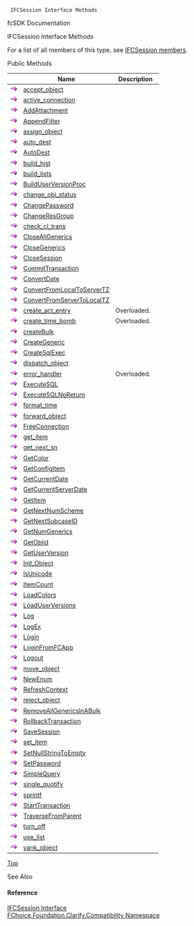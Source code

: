 ﻿     IFCSession Interface Methods                                                   

fcSDK Documentation

IFCSession Interface Methods

For a list of all members of this type, see [IFCSession members](FChoice.Foundation.Clarify.Compatibility~FChoice.Foundation.Clarify.Compatibility.IFCSession_members.md).

Public Methods

|   | Name | Description |
| --- | --- | --- |
| ![ Method](dotnetimages/Method.png) | [accept_object](FChoice.Foundation.Clarify.Compatibility~FChoice.Foundation.Clarify.Compatibility.IFCSession~accept_object.md) |   |
| ![ Method](dotnetimages/Method.png) | [active_connection](FChoice.Foundation.Clarify.Compatibility~FChoice.Foundation.Clarify.Compatibility.IFCSession~active_connection.md) |   |
| ![ Method](dotnetimages/Method.png) | [AddAttachment](FChoice.Foundation.Clarify.Compatibility~FChoice.Foundation.Clarify.Compatibility.IFCSession~AddAttachment.md) |   |
| ![ Method](dotnetimages/Method.png) | [AppendFilter](FChoice.Foundation.Clarify.Compatibility~FChoice.Foundation.Clarify.Compatibility.IFCSession~AppendFilter.md) |   |
| ![ Method](dotnetimages/Method.png) | [assign_object](FChoice.Foundation.Clarify.Compatibility~FChoice.Foundation.Clarify.Compatibility.IFCSession~assign_object.md) |   |
| ![ Method](dotnetimages/Method.png) | [auto_dest](FChoice.Foundation.Clarify.Compatibility~FChoice.Foundation.Clarify.Compatibility.IFCSession~auto_dest.md) |   |
| ![ Method](dotnetimages/Method.png) | [AutoDest](FChoice.Foundation.Clarify.Compatibility~FChoice.Foundation.Clarify.Compatibility.IFCSession~AutoDest.md) |   |
| ![ Method](dotnetimages/Method.png) | [build_hist](FChoice.Foundation.Clarify.Compatibility~FChoice.Foundation.Clarify.Compatibility.IFCSession~build_hist.md) |   |
| ![ Method](dotnetimages/Method.png) | [build_lists](FChoice.Foundation.Clarify.Compatibility~FChoice.Foundation.Clarify.Compatibility.IFCSession~build_lists.md) |   |
| ![ Method](dotnetimages/Method.png) | [BuildUserVersionProc](FChoice.Foundation.Clarify.Compatibility~FChoice.Foundation.Clarify.Compatibility.IFCSession~BuildUserVersionProc.md) |   |
| ![ Method](dotnetimages/Method.png) | [change_obj_status](FChoice.Foundation.Clarify.Compatibility~FChoice.Foundation.Clarify.Compatibility.IFCSession~change_obj_status.md) |   |
| ![ Method](dotnetimages/Method.png) | [ChangePassword](FChoice.Foundation.Clarify.Compatibility~FChoice.Foundation.Clarify.Compatibility.IFCSession~ChangePassword.md) |   |
| ![ Method](dotnetimages/Method.png) | [ChangeResGroup](FChoice.Foundation.Clarify.Compatibility~FChoice.Foundation.Clarify.Compatibility.IFCSession~ChangeResGroup.md) |   |
| ![ Method](dotnetimages/Method.png) | [check_cl_trans](FChoice.Foundation.Clarify.Compatibility~FChoice.Foundation.Clarify.Compatibility.IFCSession~check_cl_trans.md) |   |
| ![ Method](dotnetimages/Method.png) | [CloseAllGenerics](FChoice.Foundation.Clarify.Compatibility~FChoice.Foundation.Clarify.Compatibility.IFCSession~CloseAllGenerics.md) |   |
| ![ Method](dotnetimages/Method.png) | [CloseGenerics](FChoice.Foundation.Clarify.Compatibility~FChoice.Foundation.Clarify.Compatibility.IFCSession~CloseGenerics.md) |   |
| ![ Method](dotnetimages/Method.png) | [CloseSession](FChoice.Foundation.Clarify.Compatibility~FChoice.Foundation.Clarify.Compatibility.IFCSession~CloseSession.md) |   |
| ![ Method](dotnetimages/Method.png) | [CommitTransaction](FChoice.Foundation.Clarify.Compatibility~FChoice.Foundation.Clarify.Compatibility.IFCSession~CommitTransaction.md) |   |
| ![ Method](dotnetimages/Method.png) | [ConvertDate](FChoice.Foundation.Clarify.Compatibility~FChoice.Foundation.Clarify.Compatibility.IFCSession~ConvertDate.md) |   |
| ![ Method](dotnetimages/Method.png) | [ConvertFromLocalToServerTZ](FChoice.Foundation.Clarify.Compatibility~FChoice.Foundation.Clarify.Compatibility.IFCSession~ConvertFromLocalToServerTZ.md) |   |
| ![ Method](dotnetimages/Method.png) | [ConvertFromServerToLocalTZ](FChoice.Foundation.Clarify.Compatibility~FChoice.Foundation.Clarify.Compatibility.IFCSession~ConvertFromServerToLocalTZ.md) |   |
| ![ Method](dotnetimages/Method.png) | [create_act_entry](FChoice.Foundation.Clarify.Compatibility~FChoice.Foundation.Clarify.Compatibility.IFCSession~create_act_entry.md) | Overloaded.    |
| ![ Method](dotnetimages/Method.png) | [create_time_bomb](FChoice.Foundation.Clarify.Compatibility~FChoice.Foundation.Clarify.Compatibility.IFCSession~create_time_bomb.md) | Overloaded.    |
| ![ Method](dotnetimages/Method.png) | [createBulk](FChoice.Foundation.Clarify.Compatibility~FChoice.Foundation.Clarify.Compatibility.IFCSession~createBulk.md) |   |
| ![ Method](dotnetimages/Method.png) | [CreateGeneric](FChoice.Foundation.Clarify.Compatibility~FChoice.Foundation.Clarify.Compatibility.IFCSession~CreateGeneric.md) |   |
| ![ Method](dotnetimages/Method.png) | [CreateSqlExec](FChoice.Foundation.Clarify.Compatibility~FChoice.Foundation.Clarify.Compatibility.IFCSession~CreateSqlExec.md) |   |
| ![ Method](dotnetimages/Method.png) | [dispatch_object](FChoice.Foundation.Clarify.Compatibility~FChoice.Foundation.Clarify.Compatibility.IFCSession~dispatch_object.md) |   |
| ![ Method](dotnetimages/Method.png) | [error_handler](FChoice.Foundation.Clarify.Compatibility~FChoice.Foundation.Clarify.Compatibility.IFCSession~error_handler.md) | Overloaded.    |
| ![ Method](dotnetimages/Method.png) | [ExecuteSQL](FChoice.Foundation.Clarify.Compatibility~FChoice.Foundation.Clarify.Compatibility.IFCSession~ExecuteSQL.md) |   |
| ![ Method](dotnetimages/Method.png) | [ExecuteSQLNoReturn](FChoice.Foundation.Clarify.Compatibility~FChoice.Foundation.Clarify.Compatibility.IFCSession~ExecuteSQLNoReturn.md) |   |
| ![ Method](dotnetimages/Method.png) | [format_time](FChoice.Foundation.Clarify.Compatibility~FChoice.Foundation.Clarify.Compatibility.IFCSession~format_time.md) |   |
| ![ Method](dotnetimages/Method.png) | [forward_object](FChoice.Foundation.Clarify.Compatibility~FChoice.Foundation.Clarify.Compatibility.IFCSession~forward_object.md) |   |
| ![ Method](dotnetimages/Method.png) | [FreeConnection](FChoice.Foundation.Clarify.Compatibility~FChoice.Foundation.Clarify.Compatibility.IFCSession~FreeConnection.md) |   |
| ![ Method](dotnetimages/Method.png) | [get_item](FChoice.Foundation.Clarify.Compatibility~FChoice.Foundation.Clarify.Compatibility.IFCSession~get_item.md) |   |
| ![ Method](dotnetimages/Method.png) | [get_next_sn](FChoice.Foundation.Clarify.Compatibility~FChoice.Foundation.Clarify.Compatibility.IFCSession~get_next_sn.md) |   |
| ![ Method](dotnetimages/Method.png) | [GetColor](FChoice.Foundation.Clarify.Compatibility~FChoice.Foundation.Clarify.Compatibility.IFCSession~GetColor.md) |   |
| ![ Method](dotnetimages/Method.png) | [GetConfigItem](FChoice.Foundation.Clarify.Compatibility~FChoice.Foundation.Clarify.Compatibility.IFCSession~GetConfigItem.md) |   |
| ![ Method](dotnetimages/Method.png) | [GetCurrentDate](FChoice.Foundation.Clarify.Compatibility~FChoice.Foundation.Clarify.Compatibility.IFCSession~GetCurrentDate.md) |   |
| ![ Method](dotnetimages/Method.png) | [GetCurrentServerDate](FChoice.Foundation.Clarify.Compatibility~FChoice.Foundation.Clarify.Compatibility.IFCSession~GetCurrentServerDate.md) |   |
| ![ Method](dotnetimages/Method.png) | [GetItem](FChoice.Foundation.Clarify.Compatibility~FChoice.Foundation.Clarify.Compatibility.IFCSession~GetItem.md) |   |
| ![ Method](dotnetimages/Method.png) | [GetNextNumScheme](FChoice.Foundation.Clarify.Compatibility~FChoice.Foundation.Clarify.Compatibility.IFCSession~GetNextNumScheme.md) |   |
| ![ Method](dotnetimages/Method.png) | [GetNextSubcaseID](FChoice.Foundation.Clarify.Compatibility~FChoice.Foundation.Clarify.Compatibility.IFCSession~GetNextSubcaseID.md) |   |
| ![ Method](dotnetimages/Method.png) | [GetNumGenerics](FChoice.Foundation.Clarify.Compatibility~FChoice.Foundation.Clarify.Compatibility.IFCSession~GetNumGenerics.md) |   |
| ![ Method](dotnetimages/Method.png) | [GetObjid](FChoice.Foundation.Clarify.Compatibility~FChoice.Foundation.Clarify.Compatibility.IFCSession~GetObjid.md) |   |
| ![ Method](dotnetimages/Method.png) | [GetUserVersion](FChoice.Foundation.Clarify.Compatibility~FChoice.Foundation.Clarify.Compatibility.IFCSession~GetUserVersion.md) |   |
| ![ Method](dotnetimages/Method.png) | [Init_Object](FChoice.Foundation.Clarify.Compatibility~FChoice.Foundation.Clarify.Compatibility.IFCSession~Init_Object.md) |   |
| ![ Method](dotnetimages/Method.png) | [IsUnicode](FChoice.Foundation.Clarify.Compatibility~FChoice.Foundation.Clarify.Compatibility.IFCSession~IsUnicode.md) |   |
| ![ Method](dotnetimages/Method.png) | [ItemCount](FChoice.Foundation.Clarify.Compatibility~FChoice.Foundation.Clarify.Compatibility.IFCSession~ItemCount.md) |   |
| ![ Method](dotnetimages/Method.png) | [LoadColors](FChoice.Foundation.Clarify.Compatibility~FChoice.Foundation.Clarify.Compatibility.IFCSession~LoadColors.md) |   |
| ![ Method](dotnetimages/Method.png) | [LoadUserVersions](FChoice.Foundation.Clarify.Compatibility~FChoice.Foundation.Clarify.Compatibility.IFCSession~LoadUserVersions.md) |   |
| ![ Method](dotnetimages/Method.png) | [Log](FChoice.Foundation.Clarify.Compatibility~FChoice.Foundation.Clarify.Compatibility.IFCSession~Log.md) |   |
| ![ Method](dotnetimages/Method.png) | [LogEx](FChoice.Foundation.Clarify.Compatibility~FChoice.Foundation.Clarify.Compatibility.IFCSession~LogEx.md) |   |
| ![ Method](dotnetimages/Method.png) | [Login](FChoice.Foundation.Clarify.Compatibility~FChoice.Foundation.Clarify.Compatibility.IFCSession~Login.md) |   |
| ![ Method](dotnetimages/Method.png) | [LoginFromFCApp](FChoice.Foundation.Clarify.Compatibility~FChoice.Foundation.Clarify.Compatibility.IFCSession~LoginFromFCApp.md) |   |
| ![ Method](dotnetimages/Method.png) | [Logout](FChoice.Foundation.Clarify.Compatibility~FChoice.Foundation.Clarify.Compatibility.IFCSession~Logout.md) |   |
| ![ Method](dotnetimages/Method.png) | [move_object](FChoice.Foundation.Clarify.Compatibility~FChoice.Foundation.Clarify.Compatibility.IFCSession~move_object.md) |   |
| ![ Method](dotnetimages/Method.png) | [NewEnum](FChoice.Foundation.Clarify.Compatibility~FChoice.Foundation.Clarify.Compatibility.IFCSession~NewEnum.md) |   |
| ![ Method](dotnetimages/Method.png) | [RefreshContext](FChoice.Foundation.Clarify.Compatibility~FChoice.Foundation.Clarify.Compatibility.IFCSession~RefreshContext.md) |   |
| ![ Method](dotnetimages/Method.png) | [reject_object](FChoice.Foundation.Clarify.Compatibility~FChoice.Foundation.Clarify.Compatibility.IFCSession~reject_object.md) |   |
| ![ Method](dotnetimages/Method.png) | [RemoveAllGenericsInABulk](FChoice.Foundation.Clarify.Compatibility~FChoice.Foundation.Clarify.Compatibility.IFCSession~RemoveAllGenericsInABulk.md) |   |
| ![ Method](dotnetimages/Method.png) | [RollbackTransaction](FChoice.Foundation.Clarify.Compatibility~FChoice.Foundation.Clarify.Compatibility.IFCSession~RollbackTransaction.md) |   |
| ![ Method](dotnetimages/Method.png) | [SaveSession](FChoice.Foundation.Clarify.Compatibility~FChoice.Foundation.Clarify.Compatibility.IFCSession~SaveSession.md) |   |
| ![ Method](dotnetimages/Method.png) | [set_item](FChoice.Foundation.Clarify.Compatibility~FChoice.Foundation.Clarify.Compatibility.IFCSession~set_item.md) |   |
| ![ Method](dotnetimages/Method.png) | [SetNullStringToEmpty](FChoice.Foundation.Clarify.Compatibility~FChoice.Foundation.Clarify.Compatibility.IFCSession~SetNullStringToEmpty.md) |   |
| ![ Method](dotnetimages/Method.png) | [SetPassword](FChoice.Foundation.Clarify.Compatibility~FChoice.Foundation.Clarify.Compatibility.IFCSession~SetPassword.md) |   |
| ![ Method](dotnetimages/Method.png) | [SimpleQuery](FChoice.Foundation.Clarify.Compatibility~FChoice.Foundation.Clarify.Compatibility.IFCSession~SimpleQuery.md) |   |
| ![ Method](dotnetimages/Method.png) | [single_quotify](FChoice.Foundation.Clarify.Compatibility~FChoice.Foundation.Clarify.Compatibility.IFCSession~single_quotify.md) |   |
| ![ Method](dotnetimages/Method.png) | [sprintf](FChoice.Foundation.Clarify.Compatibility~FChoice.Foundation.Clarify.Compatibility.IFCSession~sprintf.md) |   |
| ![ Method](dotnetimages/Method.png) | [StartTransaction](FChoice.Foundation.Clarify.Compatibility~FChoice.Foundation.Clarify.Compatibility.IFCSession~StartTransaction.md) |   |
| ![ Method](dotnetimages/Method.png) | [TraverseFromParent](FChoice.Foundation.Clarify.Compatibility~FChoice.Foundation.Clarify.Compatibility.IFCSession~TraverseFromParent.md) |   |
| ![ Method](dotnetimages/Method.png) | [turn_off](FChoice.Foundation.Clarify.Compatibility~FChoice.Foundation.Clarify.Compatibility.IFCSession~turn_off.md) |   |
| ![ Method](dotnetimages/Method.png) | [use_list](FChoice.Foundation.Clarify.Compatibility~FChoice.Foundation.Clarify.Compatibility.IFCSession~use_list.md) |   |
| ![ Method](dotnetimages/Method.png) | [yank_object](FChoice.Foundation.Clarify.Compatibility~FChoice.Foundation.Clarify.Compatibility.IFCSession~yank_object.md) |   |

[Top](#top)

See Also

#### Reference

[IFCSession Interface](FChoice.Foundation.Clarify.Compatibility~FChoice.Foundation.Clarify.Compatibility.IFCSession.md)  
[FChoice.Foundation.Clarify.Compatibility Namespace](FChoice.Foundation.Clarify.Compatibility~FChoice.Foundation.Clarify.Compatibility_namespace.md)